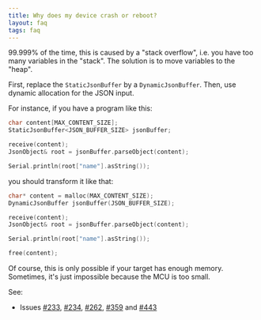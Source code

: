 ```yaml
---
title: Why does my device crash or reboot?
layout: faq
tags: faq
---
```


99.999% of the time, this is caused by a "stack overflow", i.e. you have too many variables in the "stack".
The solution is to move variables to the "heap".

First, replace the `StaticJsonBuffer` by a `DynamicJsonBuffer`.
Then, use dynamic allocation for the JSON input.

For instance, if you have a program like this:

```c++
char content[MAX_CONTENT_SIZE];
StaticJsonBuffer<JSON_BUFFER_SIZE> jsonBuffer;

receive(content);
JsonObject& root = jsonBuffer.parseObject(content);

Serial.println(root["name"].asString());
```

you should transform it like that:

```c++
char* content = malloc(MAX_CONTENT_SIZE);
DynamicJsonBuffer jsonBuffer(JSON_BUFFER_SIZE);

receive(content);
JsonObject& root = jsonBuffer.parseObject(content);

Serial.println(root["name"].asString());

free(content);
```

Of course, this is only possible if your target has enough memory.
Sometimes, it's just impossible because the MCU is too small.

See:

* Issues [#233](https://github.com/bblanchon/ArduinoJson/issues/233), [#234](https://github.com/bblanchon/ArduinoJson/issues/234), [#262](https://github.com/bblanchon/ArduinoJson/issues/262), [#359](https://github.com/bblanchon/ArduinoJson/issues/359) and [#443](https://github.com/bblanchon/ArduinoJson/issues/443)
